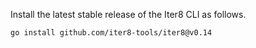 Install the latest stable release of the Iter8 CLI as follows.

```shell
go install github.com/iter8-tools/iter8@v0.14
```